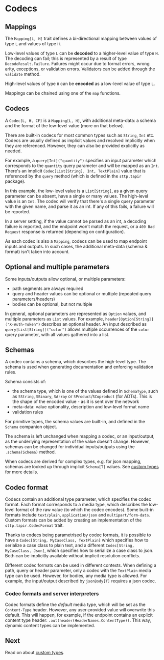 # Codecs

## Mappings

The `Mapping[L, H]` trait defines a bi-directional mapping between values of type `L` and values of type `H`.

Low-level values of type `L` can be **decoded** to a higher-level value of type `H`. The decoding can fail; this is 
represented by a result of type `DecodeResult.Failure`. Failures might occur due to format errors, wrong arity, exceptions, 
or validation errors. Validators can be added through the `validate` method.

High-level values of type `H` can be **encoded** as a low-level value of type `L`.

Mappings can be chained using one of the `map` functions.

## Codecs

A `Codec[L, H, CF]` is a `Mapping[L, H]`, with additional meta-data: a schema and the format of the 
low-level value (more on that below). 

There are built-in codecs for most common types such as `String`, `Int` etc. Codecs are usually defined as implicit 
values and resolved implicitly when they are referenced. However, they can also be provided explicitly as needed.

For example, a `query[Int]("quantity")` specifies an input parameter which corresponds to the `quantity` query 
parameter and will be mapped as an `Int`. There's an implicit `Codec[List[String], Int, TextPlain]` value that is 
referenced by the `query` method (which is defined in the `sttp.tapir` package). 

In this example, the low-level value is a `List[String]`, as a given query parameter can be absent, have a single or
many values. The high-level value is an `Int`. The codec will verify that there's a single query parameter with the
given name, and parse it as an int. If any of this fails, a failure will be reported.

In a server setting, if the value cannot be parsed as an int, a decoding failure is reported, and the endpoint 
won't match the request, or a `400 Bad Request` response is returned (depending on configuration).

As each codec is also a `Mapping`, codecs can be used to map endpoint inputs and outputs. In such cases, the
additional meta-data (schema & format) isn't taken into account.

## Optional and multiple parameters

Some inputs/outputs allow optional, or multiple parameters:

* path segments are always required
* query and header values can be optional or multiple (repeated query parameters/headers)
* bodies can be optional, but not multiple

In general, optional parameters are represented as `Option` values, and multiple parameters as `List` values.
For example, `header[Option[String]]("X-Auth-Token")` describes an optional header. An input described as 
`query[List[String]]("color")` allows multiple occurrences of the `color` query parameter, with all values gathered
into a list.

## Schemas

A codec contains a schema, which describes the high-level type. The schema is used when generating documentation
and enforcing validation rules.

Schema consists of:

* the schema type, which is one of the values defined in `SchemaType`, such as `SString`, `SBinary`, `SArray` 
  or `SProduct`/`SCoproduct` (for ADTs). This is the shape of the encoded value - as it is sent over the network
* meta-data: value optionality, description and low-level format name
* validation rules

For primitive types, the schema values are built-in, and defined in the `Schema` companion object.

The schema is left unchanged when mapping a codec, or an input/output, as the underlying representation of the value
doesn't change. However, schemas can be changed for individual inputs/outputs using the `.schema(Schema)` method.

When codecs are derived for complex types, e.g. for json mapping, schemas are looked up through implicit
`Schema[T]` values. See [custom types](customtypes.md) for more details.
 
## Codec format

Codecs contain an additional type parameter, which specifies the codec format. Each format corresponds to a media type,
which describes the low-level format of the raw value (to which the codec encodes). Some built-in formats include 
`text/plain`, `application/json` and `multipart/form-data`. Custom formats can be added by creating an 
implementation of the `sttp.tapir.CodecFormat` trait.

Thanks to codecs being parametrised by codec formats, it is possible to have a `Codec[String, MyCaseClass, TextPlain]` which 
specifies how to serialize a case class to plain text, and a different `Codec[String, MyCaseClass, Json]`, which specifies 
how to serialize a case class to json. Both can be implicitly available without implicit resolution conflicts.

Different codec formats can be used in different contexts. When defining a path, query or header parameter, only a codec 
with the `TextPlain` media type can be used. However, for bodies, any media type is allowed. For example, the 
input/output described by `jsonBody[T]` requires a json codec.

### Codec formats and server interpreters

Codec formats define the *default* media type, which will be set as the `Content-Type` header. However, any user-provided
value will overwrite this default. This will happen, for example, if the endpoint contains an explicit content type
header: `.out(header(HeaderNames.ContentType))`. This way, dynamic content types can be implemented.

## Next

Read on about [custom types](customtypes.md).
